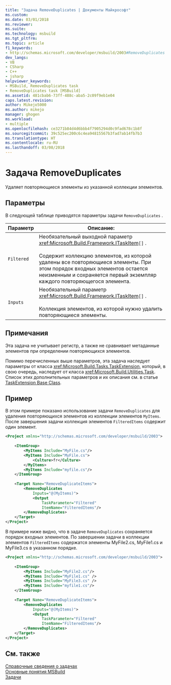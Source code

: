 ```yaml
---
title: "Задача RemoveDuplicates | Документы Майкрософт"
ms.custom: 
ms.date: 03/01/2018
ms.reviewer: 
ms.suite: 
ms.technology: msbuild
ms.tgt_pltfrm: 
ms.topic: article
f1_keywords:
- http://schemas.microsoft.com/developer/msbuild/2003#RemoveDuplicates
dev_langs:
- VB
- CSharp
- C++
- jsharp
helpviewer_keywords:
- MSBuild, RemoveDuplicates task
- RemoveDuplicates task [MSBuild]
ms.assetid: 481cbab6-73ff-488c-aba5-2c09f9eb1e04
caps.latest.revision: 
author: Mikejo5000
ms.author: mikejo
manager: ghogen
ms.workload:
- multiple
ms.openlocfilehash: ce3271b84d4d6bbb4f7905294d0c9fad678c1b8f
ms.sourcegitcommit: 39c525ec200c6c4ea94815567b3fad7ab14fb7b3
ms.translationtype: HT
ms.contentlocale: ru-RU
ms.lasthandoff: 03/08/2018
---
```

# <a name="removeduplicates-task"></a>Задача RemoveDuplicates
Удаляет повторяющиеся элементы из указанной коллекции элементов.  
  
## <a name="parameters"></a>Параметры  
 В следующей таблице приводятся параметры задачи `RemoveDuplicates` .  
  
|Параметр|Описание:|  
|---------------|-----------------|  
|`Filtered`|Необязательный выходной параметр <xref:Microsoft.Build.Framework.ITaskItem>`[]` .<br /><br /> Содержит коллекцию элементов, из которой удалены все повторяющиеся элементы. При этом порядок входных элементов остается неизменным и сохраняется первый экземпляр каждого повторяющегося элемента.|  
|`Inputs`|Необязательный параметр <xref:Microsoft.Build.Framework.ITaskItem>`[]` .<br /><br /> Коллекция элементов, из которой нужно удалить повторяющиеся элементы.|  
  
## <a name="remarks"></a>Примечания  
 Эта задача не учитывает регистр, а также не сравнивает метаданные элементов при определении повторяющихся элементов.  
  
 Помимо перечисленных выше параметров, эта задача наследует параметры от класса <xref:Microsoft.Build.Tasks.TaskExtension>, который, в свою очередь, наследует от класса <xref:Microsoft.Build.Utilities.Task>. Список этих дополнительных параметров и их описания см. в статье [TaskExtension Base Class](../msbuild/taskextension-base-class.md).  
  
## <a name="example"></a>Пример  
 В этом примере показано использование задачи `RemoveDuplicates` для удаления повторяющихся элементов из коллекции элементов `MyItems`. После завершения задачи коллекция элементов `FilteredItems` содержит один элемент.  
  
```xml  
<Project xmlns="http://schemas.microsoft.com/developer/msbuild/2003">  
  
    <ItemGroup>  
        <MyItems Include="MyFile.cs"/>  
        <MyItems Include="MyFile.cs">  
            <Culture>fr</Culture>  
        </MyItems>  
        <MyItems Include="myfile.cs"/>  
    </ItemGroup>  
  
    <Target Name="RemoveDuplicateItems">  
        <RemoveDuplicates  
            Inputs="@(MyItems)">  
            <Output  
                TaskParameter="Filtered"  
                ItemName="FilteredItems"/>  
        </RemoveDuplicates>  
    </Target>  
</Project>  
```  

 В примере ниже видно, что в задаче `RemoveDuplicates` сохраняется порядок входных элементов. По завершении задачи в коллекции элементов `FilteredItems` содержатся элементы MyFile2.cs, MyFile1.cs и MyFile3.cs в указанном порядке.  
  
```xml  
<Project xmlns="http://schemas.microsoft.com/developer/msbuild/2003">  
  
    <ItemGroup>  
        <MyItems Include="MyFile2.cs"/>  
        <MyItems Include="MyFile1.cs" />  
        <MyItems Include="MyFile3.cs" />  
        <MyItems Include="myfile1.cs"/>  
    </ItemGroup>  
  
    <Target Name="RemoveDuplicateItems">  
        <RemoveDuplicates  
            Inputs="@(MyItems)">  
            <Output  
                TaskParameter="Filtered"  
                ItemName="FilteredItems"/>  
        </RemoveDuplicates>  
    </Target>  
</Project>  
```  

## <a name="see-also"></a>См. также  
 [Справочные сведения о задачах](../msbuild/msbuild-task-reference.md)   
 [Основные понятия MSBuild](../msbuild/msbuild-concepts.md)   
 [Задачи](../msbuild/msbuild-tasks.md)
